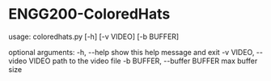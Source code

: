 # ENGG200-ColoredHats
usage: coloredhats.py [-h] [-v VIDEO] [-b BUFFER]

optional arguments:
  -h, --help            show this help message and exit
  -v VIDEO, --video VIDEO
                        path to the video file
  -b BUFFER, --buffer BUFFER
                        max buffer size